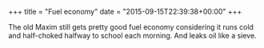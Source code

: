 +++
title = "Fuel economy"
date = "2015-09-15T22:39:38+00:00"
+++

The old Maxim still gets pretty good fuel economy considering it runs cold and half-choked halfway to school each morning. And leaks oil like a sieve.
			